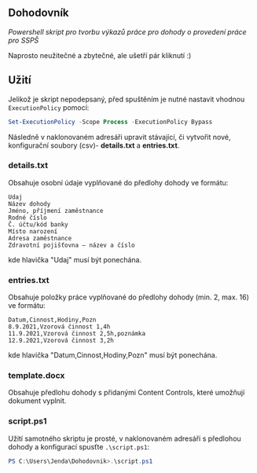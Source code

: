 ## Dohodovník

*Powershell skript pro tvorbu výkazů práce pro dohody o provedení práce pro SSPŠ*

Naprosto neužitečné a zbytečné, ale ušetří pár kliknutí :)

## Užití

Jelikož je skript nepodepsaný, před spuštěním je nutné nastavit vhodnou `ExecutionPolicy` pomocí:

```powershell
Set-ExecutionPolicy -Scope Process -ExecutionPolicy Bypass
```

Následně v naklonovaném adresáři upravit stávající, či vytvořit nové, konfigurační soubory (csv)- **details.txt** a **entries.txt**.

### details.txt

Obsahuje osobní údaje vyplňované do předlohy dohody ve formátu:

```
Udaj
Název dohody
Jméno, příjmení zaměstnance
Rodné číslo
Č. účtu/kód banky
Místo narození
Adresa zaměstnance
Zdravotní pojišťovna — název a číslo
```

kde hlavička "Udaj" musí být ponechána.

### entries.txt

Obsahuje položky práce vyplňované do předlohy dohody (min. 2, max. 16) ve formátu:

```
Datum,Cinnost,Hodiny,Pozn
8.9.2021,Vzorová činnost 1,4h
11.9.2021,Vzorová činnost 2,5h,poznámka 
12.9.2021,Vzorová činnost 3,2h
```

kde hlavička "Datum,Cinnost,Hodiny,Pozn" musí být ponechána.

### template.docx

Obsahuje předlohu dohody s přidanými Content Controls, které umožňují dokument vyplnit.

### script.ps1

Užití samotného skriptu je prosté, v naklonovaném adresáři s předlohou dohody a konfigurací spusťte `.\script.ps1`: 

```powershell
PS C:\Users\Jenda\Dohodovnik>.\script.ps1
```

